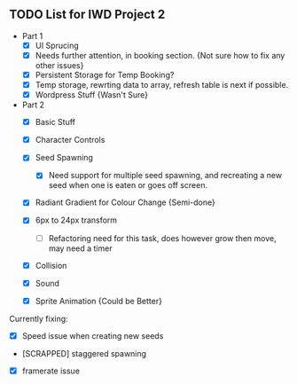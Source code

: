 ## TODO List for IWD Project 2

- Part 1
  - [x] UI Sprucing
   - [x] Needs further attention, in booking section. {Not sure how to fix any other issues}
  - [x] Persistent Storage for Temp Booking?
   - [x] Temp storage, rewrting data to array, refresh table is next if possible.
  - [x] Wordpress Stuff {Wasn't Sure}
- Part 2
  - [x] Basic Stuff
  - [x] Character Controls
  - [x] Seed Spawning
    - [x] Need support for multiple seed spawning, and recreating a new seed when one is eaten or goes off screen.
  - [x] Radiant Gradient for Colour Change {Semi-done}
  - [x] 6px to 24px transform
    - [ ] Refactoring need for this task, does however grow then move, may need a timer
  - [x] Collision
  - [x] Sound
  - [x] Sprite Animation {Could be Better}


Currently fixing:
  - [x] Speed issue when creating new seeds
  - [SCRAPPED] staggered spawning
  - [x] framerate issue
